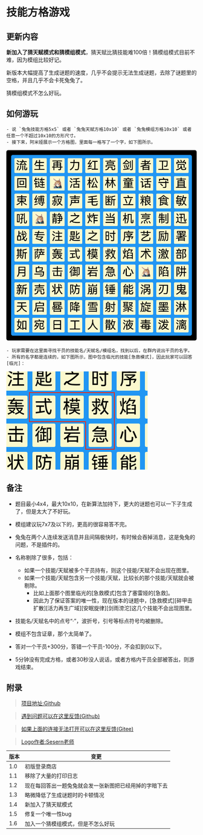 # 技能方格游戏

## 更新内容

**新加入了猜天赋模式和猜模组模式**，猜天赋比猜技能难100倍！猜模组模式目前不难，因为模组比较好记。

新版本大幅提高了生成谜题的速度，几乎不会提示无法生成谜题，去除了谜题里的空格，并且几乎不会卡死兔兔了。

猜模组模式不怎么好玩。

## 如何游玩

    - 说 `兔兔技能方格5x5` 或者 `兔兔天赋方格10x10` 或者 `兔兔模组方格10x10` 或者 任意一个不超过10x10的方形尺寸。
    - 接下来，阿米娅展示一个方格图，里面每一格写了一个字，如下图所示。

![兔兔格子](https://raw.githubusercontent.com/hsyhhssyy/amiyabot-game-hsyhhssyy-skill-schulte-grid/master/example_image/example2.png)

    - 玩家需要在这里面寻找干员的技能名/天赋名/模组名，找到以后，在群内说出干员的名字。
    - 所有的名字都是连续的，如下图所示，图中包含临光的技能[急救模式]，因此玩家可以回答[临光]：

![临光技能](https://raw.githubusercontent.com/hsyhhssyy/amiyabot-game-hsyhhssyy-skill-schulte-grid/master/example_image/example1.png)

## 备注

- 题目最小4x4，最大10x10，在新算法加持下，更大的谜题也可以一下子生成了，但是太大了不好玩。
- 模组建议玩7x7及以下的，更高的很容易答不完。
- 兔兔在两个人连续发送消息并且间隔极快时，有时候会吞掉消息，这是兔兔的问题，不是插件的。
- 名称剔除了很多，包括：
    - 如果一个技能/天赋被多个干员持有，则这个技能/天赋不会出现在图里。
    - 如果一个技能/天赋包含另一个技能/天赋，比较长的那个技能/天赋就会被剔除。
        - 比如上面那个图里临光的[急救模式]包含了塞雷娅的[急救]。
        - 因此为了保证答案的唯一性，现在版本的谜题中，[急救模式][碎甲击扩散][活力再生广域][安眠旋律][剑雨滂沱]这几个技能不会出现图里。
- 技能名/天赋名中的点号“·”，波折号，引号等标点符号均被删除。
- 模组不包含证章，那个太简单了。

- 答对一个干员+300分，答错一个干员-100分，不会扣到0以下。
- 5分钟没有完成方格，或者30秒没人说话，或者方格内干员全部被答出，则游戏结束。

## 附录

> [项目地址:Github](https://github.com/hsyhhssyy/amiyabot-game-hsyhhssyy-skill-schulte-grid/)

> [遇到问题可以在这里反馈(Github)](https://github.com/hsyhhssyy/amiyabot-game-hsyhhssyy-skill-schulte-grid/issues/new/)

> [如果上面的连接无法打开可以在这里反馈(Gitee)](https://gitee.com/hsyhhssyy/amiyabot-plugin-bug-report/issues/new)

> [Logo作者:Sesern老师](https://space.bilibili.com/305550122)

|  版本   | 变更  |
|  ----  | ----  |
| 1.0  | 初版登录商店 |
| 1.1  | 移除了大量的打印日志 |
| 1.2  | 现在每回答出一题兔兔就会发一张新图把已经用掉的字暗下去 |
| 1.3  | 略微降低了生成谜题时的卡顿情况 |
| 1.4  | 新加入了猜天赋模式 |
| 1.5  | 修复一个唯一性bug |
| 1.6  | 加入一个猜模组模式，但是不怎么好玩 |